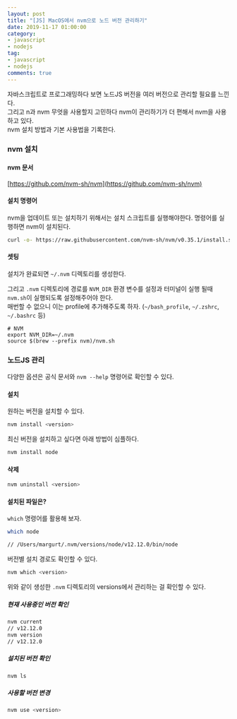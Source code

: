 ```yaml
---
layout: post
title: "[JS] MacOS에서 nvm으로 노드 버전 관리하기"
date: 2019-11-17 01:00:00
category:
- javascript
- nodejs
tag:
- javascript
- nodejs
comments: true
---
```



자바스크립트로 프로그래밍하다 보면 노드JS 버전을 여러 버전으로 관리할 필요를 느낀다.  
그리고 n과 nvm 무엇을 사용할지 고민하다 nvm이 관리하기가 더 편해서 nvm을 사용하고 있다.  
nvm 설치 방법과 기본 사용법을 기록한다.

### nvm 설치
#### nvm 문서
[https://github.com/nvm-sh/nvm](https://github.com/nvm-sh/nvm)

#### 설치 명령어
nvm을 업데이트 또는 설치하기 위해서는 설치 스크립트를 실행해야한다. 명령어를 실행하면 nvm이 설치된다.

```bash
curl -o- https://raw.githubusercontent.com/nvm-sh/nvm/v0.35.1/install.sh | bash
```

#### 셋팅
설치가 완료되면 `~/.nvm` 디렉토리를 생성한다.

그리고 `.nvm` 디렉토리에 경로를 `NVM_DIR` 환경 변수를 설정과 터미널이 실행 될때 `nvm.sh`이 실행되도록 설정해주어야 한다.  
매번할 수 없으니 이는 profile에 추가해주도록 하자. (`~/bash_profile`, `~/.zshrc`, `~/.bashrc` 등)

```vim
# NVM
export NVM_DIR=~/.nvm
source $(brew --prefix nvm)/nvm.sh
```

### 노드JS 관리
다양한 옵션은 공식 문서와 `nvm --help` 명령어로 확인할 수 있다.

#### 설치
원하는 버전을 설치할 수 있다.
```bash
nvm install <version>
```

최신 버전을 설치하고 싶다면 아래 방법이 심플하다.
```bash
nvm install node
```

#### 삭제
```bash
nvm uninstall <version>
```

#### 설치된 파일은?
`which` 명령어를 활용해 보자.
```bash
which node

// /Users/margurt/.nvm/versions/node/v12.12.0/bin/node
```

버전별 설치 경로도 확인할 수 있다.
```bash
nvm which <version>
```

위와 같이 생성한 `.nvm` 디렉토리의 versions에서 관리하는 걸 확인할 수 있다.


##### 현재 사용중인 버전 확인
```bash
nvm current
// v12.12.0
nvm version
// v12.12.0
```

##### 설치된 버전 확인
```bash
nvm ls       
```

##### 사용할 버전 변경
```bash
nvm use <version>
```



